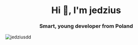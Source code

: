<h1 align="center">Hi 👋, I'm jedzius</h1>
<h3 align="center">Smart, young developer from Poland</h3>
<p align="left"> <img src="https://komarev.com/ghpvc/?username=jedziemy&label=Profile%20views&color=0e75b6&style=flat" alt="jedziusdd" /> </p>
